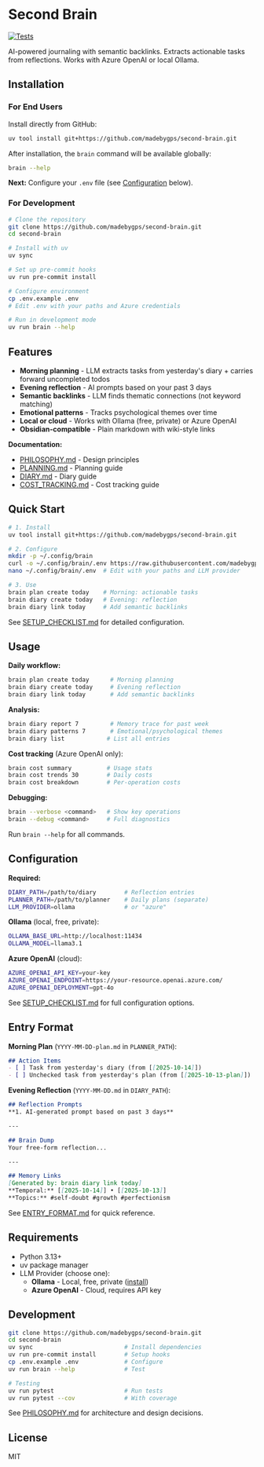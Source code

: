# Second Brain

[![Tests](https://github.com/madebygps/second-brain/actions/workflows/test.yml/badge.svg)](https://github.com/madebygps/second-brain/actions/workflows/test.yml)

AI-powered journaling with semantic backlinks. Extracts actionable tasks from reflections. Works with Azure OpenAI or local Ollama.

## Installation

### For End Users

Install directly from GitHub:

```bash
uv tool install git+https://github.com/madebygps/second-brain.git
```

After installation, the `brain` command will be available globally:
```bash
brain --help
```

**Next:** Configure your `.env` file (see [Configuration](#configuration) below).

### For Development

```bash
# Clone the repository
git clone https://github.com/madebygps/second-brain.git
cd second-brain

# Install with uv
uv sync

# Set up pre-commit hooks
uv run pre-commit install

# Configure environment
cp .env.example .env
# Edit .env with your paths and Azure credentials

# Run in development mode
uv run brain --help
```

## Features

- **Morning planning** - LLM extracts tasks from yesterday's diary + carries forward uncompleted todos
- **Evening reflection** - AI prompts based on your past 3 days
- **Semantic backlinks** - LLM finds thematic connections (not keyword matching)
- **Emotional patterns** - Tracks psychological themes over time
- **Local or cloud** - Works with Ollama (free, private) or Azure OpenAI
- **Obsidian-compatible** - Plain markdown with wiki-style links

**Documentation:**
- [PHILOSOPHY.md](docs/PHILOSOPHY.md) - Design principles
- [PLANNING.md](docs/PLANNING.md) - Planning guide
- [DIARY.md](docs/DIARY.md) - Diary guide
- [COST_TRACKING.md](docs/COST_TRACKING.md) - Cost tracking guide

## Quick Start

```bash
# 1. Install
uv tool install git+https://github.com/madebygps/second-brain.git

# 2. Configure
mkdir -p ~/.config/brain
curl -o ~/.config/brain/.env https://raw.githubusercontent.com/madebygps/second-brain/main/.env.example
nano ~/.config/brain/.env  # Edit with your paths and LLM provider

# 3. Use
brain plan create today    # Morning: actionable tasks
brain diary create today   # Evening: reflection
brain diary link today     # Add semantic backlinks
```

See [SETUP_CHECKLIST.md](SETUP_CHECKLIST.md) for detailed configuration.

## Usage

**Daily workflow:**
```bash
brain plan create today      # Morning planning
brain diary create today     # Evening reflection
brain diary link today       # Add semantic backlinks
```

**Analysis:**
```bash
brain diary report 7         # Memory trace for past week
brain diary patterns 7       # Emotional/psychological themes
brain diary list            # List all entries
```

**Cost tracking** (Azure OpenAI only):
```bash
brain cost summary          # Usage stats
brain cost trends 30        # Daily costs
brain cost breakdown        # Per-operation costs
```

**Debugging:**
```bash
brain --verbose <command>   # Show key operations
brain --debug <command>     # Full diagnostics
```

Run `brain --help` for all commands.

## Configuration

**Required:**
```bash
DIARY_PATH=/path/to/diary        # Reflection entries
PLANNER_PATH=/path/to/planner    # Daily plans (separate)
LLM_PROVIDER=ollama              # or "azure"
```

**Ollama** (local, free, private):
```bash
OLLAMA_BASE_URL=http://localhost:11434
OLLAMA_MODEL=llama3.1
```

**Azure OpenAI** (cloud):
```bash
AZURE_OPENAI_API_KEY=your-key
AZURE_OPENAI_ENDPOINT=https://your-resource.openai.azure.com/
AZURE_OPENAI_DEPLOYMENT=gpt-4o
```

See [SETUP_CHECKLIST.md](SETUP_CHECKLIST.md) for full configuration options.

## Entry Format

**Morning Plan** (`YYYY-MM-DD-plan.md` in `PLANNER_PATH`):
```markdown
## Action Items
- [ ] Task from yesterday's diary (from [[2025-10-14]])
- [ ] Unchecked task from yesterday's plan (from [[2025-10-13-plan]])
```

**Evening Reflection** (`YYYY-MM-DD.md` in `DIARY_PATH`):
```markdown
## Reflection Prompts
**1. AI-generated prompt based on past 3 days**

---

## Brain Dump
Your free-form reflection...

---

## Memory Links
[Generated by: brain diary link today]
**Temporal:** [[2025-10-14]] • [[2025-10-13]]
**Topics:** #self-doubt #growth #perfectionism
```

See [ENTRY_FORMAT.md](docs/ENTRY_FORMAT.md) for quick reference.

## Requirements

- Python 3.13+
- uv package manager
- LLM Provider (choose one):
  - **Ollama** - Local, free, private ([install](https://ollama.com))
  - **Azure OpenAI** - Cloud, requires API key

## Development

```bash
git clone https://github.com/madebygps/second-brain.git
cd second-brain
uv sync                          # Install dependencies
uv run pre-commit install        # Setup hooks
cp .env.example .env             # Configure
uv run brain --help              # Test

# Testing
uv run pytest                    # Run tests
uv run pytest --cov              # With coverage
```

See [PHILOSOPHY.md](docs/PHILOSOPHY.md) for architecture and design decisions.

## License

MIT
